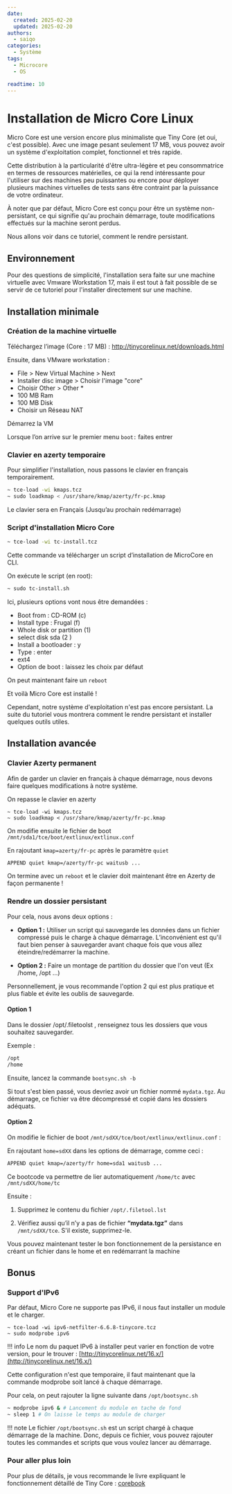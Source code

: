 ```yaml
---
date:
  created: 2025-02-20
  updated: 2025-02-20
authors:
  - saiqo
categories:
  - Système
tags:
  - Microcore
  - OS

readtime: 10
---
```


# Installation de Micro Core Linux

Micro Core est une version encore plus minimaliste que Tiny Core (et oui, c'est possible). Avec une image pesant seulement 17 MB, vous pouvez avoir un système d'exploitation complet, fonctionnel et très rapide.
<!-- more -->
Cette distribution à la particularité d'être ultra-légère et peu consommatrice en termes de  ressources matérielles, ce qui la rend intéressante pour l'utiliser sur des machines peu puissantes ou encore pour déployer plusieurs machines virtuelles de tests sans être contraint par la puissance de votre ordinateur.

À noter que par défaut, Micro Core est conçu pour  être un système non-persistant, ce qui signifie qu'au prochain démarrage, toute modifications effectués sur la machine seront perdus. 

Nous allons voir dans ce tutoriel, comment le rendre persistant.

## Environnement
Pour des questions de simplicité, l'installation sera faite sur une machine virtuelle avec Vmware Workstation 17, mais il est tout à fait possible de se servir de ce tutoriel pour l'installer directement sur une machine.

## Installation minimale

### Création de la machine virtuelle

Téléchargez l’image (Core : 17 MB) : http://tinycorelinux.net/downloads.html

Ensuite, dans VMware workstation :

- File > New Virtual Machine > Next
- Installer disc image > Choisir l'image "core"
- Choisir Other > Other *
- 100 MB Ram
- 100 MB Disk
- Choisir un Réseau NAT


Démarrez la VM

Lorsque l’on arrive sur le premier menu `boot:` faites entrer

### Clavier en azerty temporaire

Pour simplifier l'installation, nous passons le clavier en français temporairement.

```bash
~ tce-load -wi kmaps.tcz
~ sudo loadkmap < /usr/share/kmap/azerty/fr-pc.kmap
```

Le clavier sera en Français (Jusqu’au prochain redémarrage)


### Script d'installation Micro Core

```bash
~ tce-load -wi tc-install.tcz
```

Cette commande va télécharger un script d’installation de MicroCore en CLI.

On exécute le script (en root): 

```bash
~ sudo tc-install.sh
```

Ici, plusieurs options vont nous être demandées :

- Boot from : CD-ROM (c)
- Install type : Frugal (f)
- Whole disk or partition (1)
- select disk sda (2 )
- Install a bootloader : y
- Type : enter
- ext4
- Option de boot : laissez les choix par défaut

On peut maintenant faire un `reboot`

Et voilà Micro Core est installé !

Cependant, notre système d'exploitation n'est pas encore persistant. La suite du tutoriel vous montrera comment le rendre persistant et installer quelques outils utiles.


## Installation avancée

### Clavier Azerty permanent

Afin de garder un clavier en français à chaque démarrage, nous devons faire quelques modifications à notre système.

On repasse le clavier en azerty 
```
~ tce-load -wi kmaps.tcz
~ sudo loadkmap < /usr/share/kmap/azerty/fr-pc.kmap
```

On modifie ensuite le fichier de boot  `/mnt/sda1/tce/boot/extlinux/extlinux.conf`

En rajoutant `kmap=azerty/fr-pc` après le paramètre `quiet`

``` bash title="extlinux.conf"
APPEND quiet kmap=/azerty/fr-pc waitusb ...
```

On termine avec un `reboot` et le clavier doit maintenant être en Azerty de façon permanente !


### Rendre un dossier persistant

Pour cela, nous avons deux options : 

- **Option 1 :** Utiliser un script qui sauvegarde les données dans un fichier compressé puis le charge à chaque démarrage. L’inconvénient est qu'il faut bien penser à sauvegarder avant chaque fois que vous allez éteindre/redémarrer la machine.

- **Option 2 :** Faire un montage de partition du dossier que l'on veut (Ex /home, /opt ...)

Personnellement, je vous recommande l'option 2 qui est plus pratique et plus fiable et évite les oublis de sauvegarde.


#### Option 1
Dans le dossier /opt/.filetoolst , renseignez tous les dossiers que vous souhaitez sauvegarder.

Exemple :
```bash title=".filetoolst"
/opt
/home
```

Ensuite, lancez la commande `bootsync.sh -b`

Si tout s'est bien passé, vous devriez avoir un fichier nommé `mydata.tgz`. Au démarrage, ce fichier va être décompressé et copié dans les dossiers adéquats. 


#### Option 2

On modifie le fichier de boot  `/mnt/sdXX/tce/boot/extlinux/extlinux.conf` :

En rajoutant `home=sdXX` dans les options de démarrage, comme ceci :

```bash title="extlinux.conf"
APPEND quiet kmap=/azerty/fr home=sda1 waitusb ...
```

Ce bootcode va permettre de lier automatiquement `/home/tc` avec `/mnt/sdXX/home/tc`

Ensuite :

1.  Supprimez le contenu du fichier `/opt/.filetool.lst` 

2. Vérifiez aussi qu’il n’y a pas de fichier **“mydata.tgz”** dans `/mnt/sdXX/tce`. S'il existe, supprimez-le.

Vous pouvez maintenant tester le bon fonctionnement de la persistance en créant un fichier dans le home et en redémarrant la machine

## Bonus

### Support d'IPv6

Par défaut, Micro Core ne supporte pas IPv6, il nous faut installer un module et le charger.

```
~ tce-load -wi ipv6-netfilter-6.6.8-tinycore.tcz
~ sudo modprobe ipv6
```

!!! info
    Le nom du paquet IPv6 à installer peut varier en fonction de votre version, pour le trouver : [http://tinycorelinux.net/16.x/](http://tinycorelinux.net/16.x/)

Cette configuration n'est que temporaire, il faut maintenant que la commande modprobe soit lancé à chaque démarrage. 

Pour cela, on peut rajouter la ligne suivante dans `/opt/bootsync.sh`

```bash title="bootsync.sh"
~ modprobe ipv6 & # Lancement du module en tache de fond
~ sleep 1 # On laisse le temps au module de charger
```


!!! note
    Le fichier `/opt/bootsync.sh` est un script chargé à chaque démarrage de la machine. Donc, depuis ce fichier, vous pouvez rajouter toutes les commandes et scripts que vous voulez lancer au démarrage.


### Pour aller plus loin
Pour plus de détails, je vous recommande le livre expliquant le fonctionnement détaillé de Tiny Core : [corebook](http://tinycorelinux.net/corebook.pdf) 


